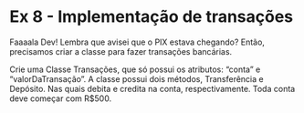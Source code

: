 # Ex 8 - Implementação de transações

Faaaala Dev!
Lembra que avisei que o PIX estava chegando? Então, precisamos criar a classe para fazer transações bancárias.

Crie uma Classe Transações, que só possui os atributos: “conta” e “valorDaTransação”. A classe possui dois métodos, Transferência e Depósito. Nas quais debita e credita na conta, respectivamente. Toda conta deve começar com R$500.